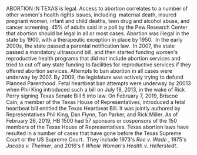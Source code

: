 ABORTION IN TEXAS is legal. Access to abortion correlates to a number of other women's health rights issues, including  maternal death, insured pregnant women, infant and child deaths, teen drug and alcohol abuse, and cancer screening. 45% of adults said in a poll by the Pew Research Center that abortion should be legal in all or most cases. Abortion was illegal in the state by 1900, with a therapeutic exception in place by 1950.  In the early 2000s, the state passed a parental notification law.  In 2007, the state passed a mandatory ultrasound bill, and then started funding women's reproductive health programs that did not include abortion services and tried to cut off any state funding to facilities for reproductive services if they offered abortion services. Attempts to ban abortion in all cases were underway by 2007. By 2009, the legislature was actively trying to defund Planned Parenthood. Fetal heartbeat ban attempts were underway by 20013 when Phil King introduced such a bill on July 18, 2013, in the wake of Rick Perry signing Texas Senate Bill 5 into law. On February 7, 2019, Briscoe Cain, a member of the Texas House of Representatives, introduced a fetal heartbeat bill entitled the Texas Heartbeat Bill. It was jointly authored by Representatives Phil King, Dan Flynn, Tan Parker, and Rick Miller. As of February 26, 2019, HB 1500 had 57 sponsors or cosponsors of the 150 members of the Texas House of Representatives. Texas abortion laws have resulted in a number of cases that have gone before the Texas Supreme Court or the US Supreme Court.  They include 1973's _Roe v. Wade_ , 1975's _Jacobs v. Theimer_, and 2016's f _Whole Woman's Health v. Hellerstedt_.
